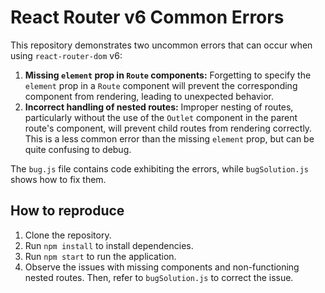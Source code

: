 # React Router v6 Common Errors

This repository demonstrates two uncommon errors that can occur when using `react-router-dom` v6:

1. **Missing `element` prop in `Route` components:** Forgetting to specify the `element` prop in a `Route` component will prevent the corresponding component from rendering, leading to unexpected behavior.
2. **Incorrect handling of nested routes:**  Improper nesting of routes, particularly without the use of the `Outlet` component in the parent route's component, will prevent child routes from rendering correctly.  This is a less common error than the missing `element` prop, but can be quite confusing to debug.

The `bug.js` file contains code exhibiting the errors, while `bugSolution.js` shows how to fix them.

## How to reproduce

1. Clone the repository.
2. Run `npm install` to install dependencies.
3. Run `npm start` to run the application.
4. Observe the issues with missing components and non-functioning nested routes.  Then, refer to `bugSolution.js` to correct the issue.